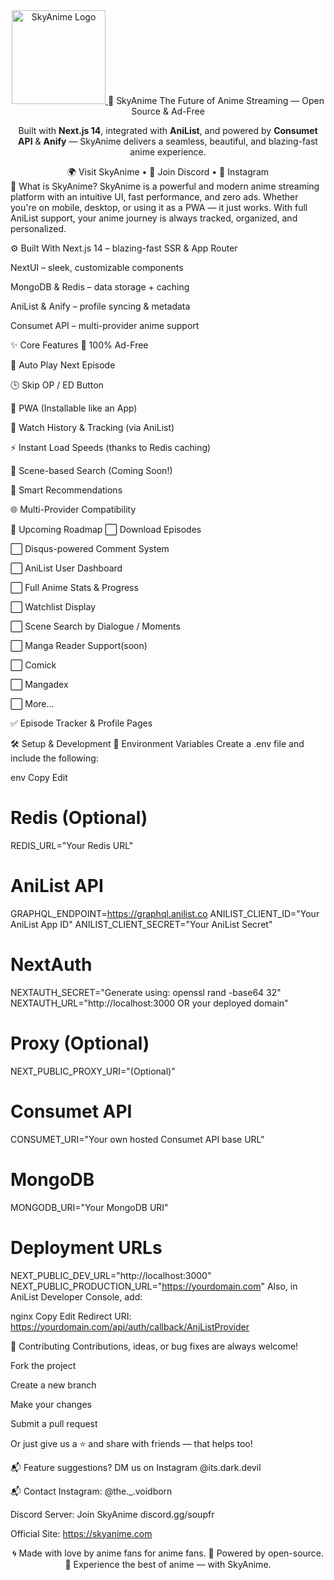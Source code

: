 <div align="center"> <a href="https://skyanime.com" target="_blank"> <img src="https://github.com/EternalAnime/skyanime-best-verse-/blob/main/public/android-chrome-512x512.png?raw=true" alt="SkyAnime Logo" width="150" height="150"> </a>
🌌 SkyAnime
The Future of Anime Streaming — Open Source & Ad-Free

<p> Built with <strong>Next.js 14</strong>, integrated with <strong>AniList</strong>, and powered by <strong>Consumet API</strong> & <strong>Anify</strong> — SkyAnime delivers a seamless, beautiful, and blazing-fast anime experience. </p>
🌍 Visit SkyAnime • 💬 Join Discord • 📸 Instagram

</div>
🧩 What is SkyAnime?
SkyAnime is a powerful and modern anime streaming platform with an intuitive UI, fast performance, and zero ads. Whether you're on mobile, desktop, or using it as a PWA — it just works. With full AniList support, your anime journey is always tracked, organized, and personalized.

⚙️ Built With
Next.js 14 – blazing-fast SSR & App Router

NextUI – sleek, customizable components

MongoDB & Redis – data storage + caching

AniList & Anify – profile syncing & metadata

Consumet API – multi-provider anime support

✨ Core Features
🚫 100% Ad-Free

🔁 Auto Play Next Episode

🕒 Skip OP / ED Button

📱 PWA (Installable like an App)

💾 Watch History & Tracking (via AniList)

⚡ Instant Load Speeds (thanks to Redis caching)

🎯 Scene-based Search (Coming Soon!)

🧠 Smart Recommendations

🌐 Multi-Provider Compatibility

📍 Upcoming Roadmap
⬜ Download Episodes

⬜ Disqus-powered Comment System

⬜ AniList User Dashboard

⬜ Full Anime Stats & Progress

⬜ Watchlist Display

⬜ Scene Search by Dialogue / Moments

⬜ Manga Reader Support(soon)

⬜ Comick

⬜ Mangadex

⬜ More...

✅ Episode Tracker & Profile Pages

🛠️ Setup & Development
🔐 Environment Variables
Create a .env file and include the following:

env
Copy
Edit
# Redis (Optional)
REDIS_URL="Your Redis URL"

# AniList API
GRAPHQL_ENDPOINT=https://graphql.anilist.co
ANILIST_CLIENT_ID="Your AniList App ID"
ANILIST_CLIENT_SECRET="Your AniList Secret"

# NextAuth
NEXTAUTH_SECRET="Generate using: openssl rand -base64 32"
NEXTAUTH_URL="http://localhost:3000 OR your deployed domain"

# Proxy (Optional)
NEXT_PUBLIC_PROXY_URI="(Optional)"

# Consumet API
CONSUMET_URI="Your own hosted Consumet API base URL"

# MongoDB
MONGODB_URI="Your MongoDB URI"

# Deployment URLs
NEXT_PUBLIC_DEV_URL="http://localhost:3000"
NEXT_PUBLIC_PRODUCTION_URL="https://yourdomain.com"
Also, in AniList Developer Console, add:

nginx
Copy
Edit
Redirect URI: https://yourdomain.com/api/auth/callback/AniListProvider

🤝 Contributing
Contributions, ideas, or bug fixes are always welcome!

Fork the project

Create a new branch

Make your changes

Submit a pull request

Or just give us a ⭐ and share with friends — that helps too!

📬 Feature suggestions? DM us on Instagram @its.dark.devil

📬 Contact
Instagram: @the._.voidborn

Discord Server: Join SkyAnime discord.gg/soupfr

Official Site: https://skyanime.com

<div align="center">
🌀 Made with love by anime fans for anime fans.
🚀 Powered by open-source.
🌌 Experience the best of anime — with SkyAnime.

</div>
